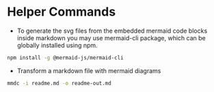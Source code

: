 # Helper Commands

- To generate the svg files from the embedded mermaid code blocks inside markdown you may use mermaid-cli package, which can be globally installed using npm.

```bash
npm install -g @mermaid-js/mermaid-cli
```

- Transform a markdown file with mermaid diagrams

```bash
mmdc -i readme.md -o readme-out.md
```
